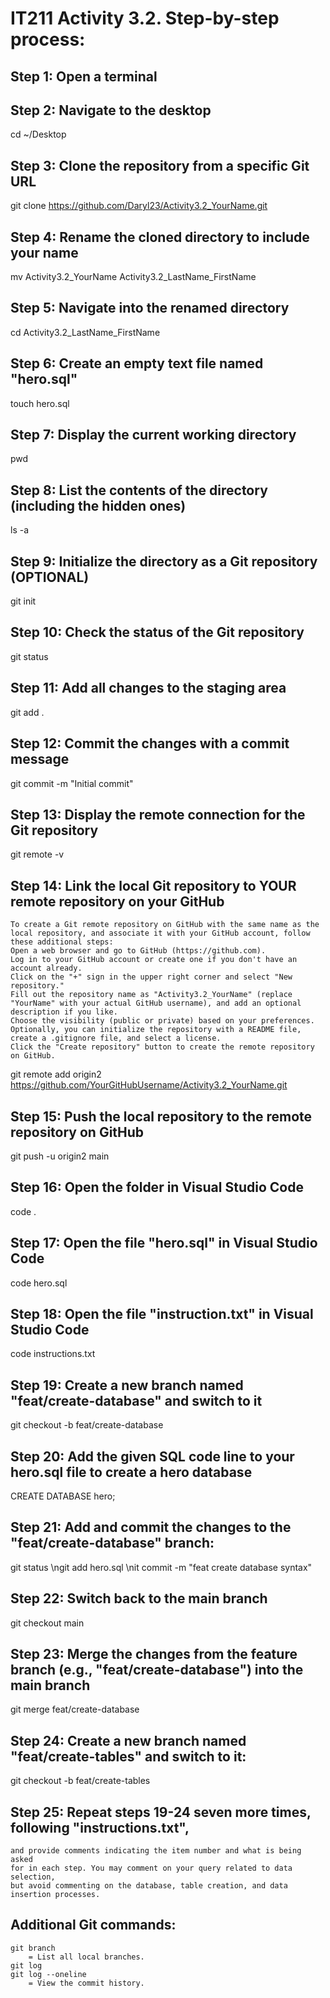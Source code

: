 # IT211 Activity 3.2. Step-by-step process:

## Step 1: Open a terminal
## Step 2: Navigate to the desktop
cd ~/Desktop

## Step 3: Clone the repository from a specific Git URL
git clone https://github.com/Daryl23/Activity3.2_YourName.git

## Step 4: Rename the cloned directory to include your name
mv Activity3.2_YourName Activity3.2_LastName_FirstName

## Step 5: Navigate into the renamed directory
cd Activity3.2_LastName_FirstName

## Step 6: Create an empty text file named "hero.sql"
touch hero.sql

## Step 7: Display the current working directory
pwd

## Step 8: List the contents of the directory (including the hidden ones)
ls -a

## Step 9: Initialize the directory as a Git repository (OPTIONAL)
git init

## Step 10: Check the status of the Git repository
git status

## Step 11: Add all changes to the staging area
git add .

## Step 12: Commit the changes with a commit message
git commit -m "Initial commit"

## Step 13: Display the remote connection for the Git repository
git remote -v

## Step 14: Link the local Git repository to YOUR remote repository on your GitHub
	
	To create a Git remote repository on GitHub with the same name as the local repository, and associate it with your GitHub account, follow these additional steps:
	Open a web browser and go to GitHub (https://github.com).
	Log in to your GitHub account or create one if you don't have an account already.
	Click on the "+" sign in the upper right corner and select "New repository."
	Fill out the repository name as "Activity3.2_YourName" (replace "YourName" with your actual GitHub username), and add an optional description if you like.
	Choose the visibility (public or private) based on your preferences.
	Optionally, you can initialize the repository with a README file, create a .gitignore file, and select a license.
	Click the "Create repository" button to create the remote repository on GitHub.

git remote add origin2 https://github.com/YourGitHubUsername/Activity3.2_YourName.git

## Step 15: Push the local repository to the remote repository on GitHub
git push -u origin2 main

## Step 16: Open the folder in Visual Studio Code
code .

## Step 17: Open the file "hero.sql" in Visual Studio Code
code hero.sql

## Step 18: Open the file "instruction.txt" in Visual Studio Code
code instructions.txt

## Step 19: Create a new branch named "feat/create-database" and switch to it
git checkout -b feat/create-database

## Step 20: Add the given SQL code line to your hero.sql file to create a hero database
CREATE DATABASE hero;

## Step 21: Add and commit the changes to the "feat/create-database" branch:
git status
\ngit add hero.sql
\nit commit -m "feat create database syntax"

## Step 22: Switch back to the main branch
git checkout main

## Step 23: Merge the changes from the feature branch (e.g., "feat/create-database") into the main branch
git merge feat/create-database

## Step 24: Create a new branch named "feat/create-tables" and switch to it:
git checkout -b feat/create-tables

## Step 25: Repeat steps 19-24 seven more times, following "instructions.txt", 
	and provide comments indicating the item number and what is being asked 
	for in each step. You may comment on your query related to data selection, 
	but avoid commenting on the database, table creation, and data insertion processes.

## Additional Git commands:
	git branch
		= List all local branches.
	git log
	git log --oneline
		= View the commit history.
